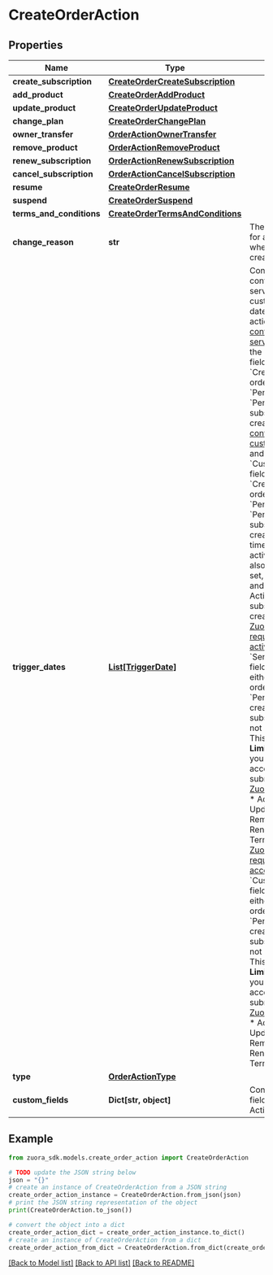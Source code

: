 # CreateOrderAction


## Properties

Name | Type | Description | Notes
------------ | ------------- | ------------- | -------------
**create_subscription** | [**CreateOrderCreateSubscription**](CreateOrderCreateSubscription.md) |  | [optional] 
**add_product** | [**CreateOrderAddProduct**](CreateOrderAddProduct.md) |  | [optional] 
**update_product** | [**CreateOrderUpdateProduct**](CreateOrderUpdateProduct.md) |  | [optional] 
**change_plan** | [**CreateOrderChangePlan**](CreateOrderChangePlan.md) |  | [optional] 
**owner_transfer** | [**OrderActionOwnerTransfer**](OrderActionOwnerTransfer.md) |  | [optional] 
**remove_product** | [**OrderActionRemoveProduct**](OrderActionRemoveProduct.md) |  | [optional] 
**renew_subscription** | [**OrderActionRenewSubscription**](OrderActionRenewSubscription.md) |  | [optional] 
**cancel_subscription** | [**OrderActionCancelSubscription**](OrderActionCancelSubscription.md) |  | [optional] 
**resume** | [**CreateOrderResume**](CreateOrderResume.md) |  | [optional] 
**suspend** | [**CreateOrderSuspend**](CreateOrderSuspend.md) |  | [optional] 
**terms_and_conditions** | [**CreateOrderTermsAndConditions**](CreateOrderTermsAndConditions.md) |  | [optional] 
**change_reason** | **str** | The change reason set for an order action when an order is created.  | [optional] 
**trigger_dates** | [**List[TriggerDate]**](TriggerDate.md) | Container for the contract effective, service activation, and customer acceptance dates of the order action.   If [Zuora is configured to require service activation](https://knowledgecenter.zuora.com/CB_Billing/Billing_Settings/Define_Default_Subscription_Settings#Require_Service_Activation_of_Orders.3F) and the &#x60;ServiceActivation&#x60; field is not set for a &#x60;CreateSubscription&#x60; order action, a &#x60;Pending&#x60; order and a &#x60;Pending Activation&#x60; subscription are created.   If [Zuora is configured to require customer acceptance](https://knowledgecenter.zuora.com/CB_Billing/Billing_Settings/Define_Default_Subscription_Settings#Require_Customer_Acceptance_of_Orders.3F) and the &#x60;CustomerAcceptance&#x60; field is not set for a &#x60;CreateSubscription&#x60; order action, a &#x60;Pending&#x60; order and a &#x60;Pending Acceptance&#x60; subscription are created. At the same time, if the service activation date field is also required and not set, a &#x60;Pending&#x60; order and a &#x60;Pending Activation&#x60; subscription are created instead.  If [Zuora is configured to require service activation](https://knowledgecenter.zuora.com/CB_Billing/Billing_Settings/Define_Default_Subscription_Settings#Require_Service_Activation_of_Orders.3F) and the &#x60;ServiceActivation&#x60; field is not set for either of the following order actions, a &#x60;Pending&#x60; order is created. The subscription status is not impacted. **Note:** This feature is in **Limited Availability**. If you want to have access to the feature, submit a request at [Zuora Global Support](http://support.zuora.com/).  * AddProduct  * UpdateProduct  * RemoveProduct  * RenewSubscription  * TermsAndConditions   If [Zuora is configured to require customer acceptance](https://knowledgecenter.zuora.com/CB_Billing/Billing_Settings/Define_Default_Subscription_Settings#Require_Customer_Acceptance_of_Orders.3F) and the &#x60;CustomerAcceptance&#x60; field is not set for either of the following order actions, a &#x60;Pending&#x60; order is created. The subscription status is not impacted. **Note:** This feature is in **Limited Availability**. If you want to have access to the feature, submit a request at [Zuora Global Support](http://support.zuora.com/).  * AddProduct  * UpdateProduct  * RemoveProduct  * RenewSubscription  * TermsAndConditions  | [optional] 
**type** | [**OrderActionType**](OrderActionType.md) |  | 
**custom_fields** | **Dict[str, object]** | Container for custom fields of an Order Action object.  | [optional] 

## Example

```python
from zuora_sdk.models.create_order_action import CreateOrderAction

# TODO update the JSON string below
json = "{}"
# create an instance of CreateOrderAction from a JSON string
create_order_action_instance = CreateOrderAction.from_json(json)
# print the JSON string representation of the object
print(CreateOrderAction.to_json())

# convert the object into a dict
create_order_action_dict = create_order_action_instance.to_dict()
# create an instance of CreateOrderAction from a dict
create_order_action_from_dict = CreateOrderAction.from_dict(create_order_action_dict)
```
[[Back to Model list]](../README.md#documentation-for-models) [[Back to API list]](../README.md#documentation-for-api-endpoints) [[Back to README]](../README.md)


